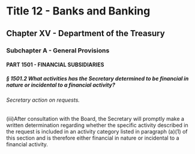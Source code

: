 
# Title 12 - Banks and Banking
## Chapter XV - Department of the Treasury
### Subchapter A - General Provisions
#### PART 1501 - FINANCIAL SUBSIDIARIES
##### § 1501.2 What activities has the Secretary determined to be financial in nature or incidental to a financial activity?
###### Secretary action on requests.

(iii)After consultation with the Board, the Secretary will promptly make a written determination regarding whether the specific activity described in the request is included in an activity category listed in paragraph (a)(1) of this section and is therefore either financial in nature or incidental to a financial activity.
